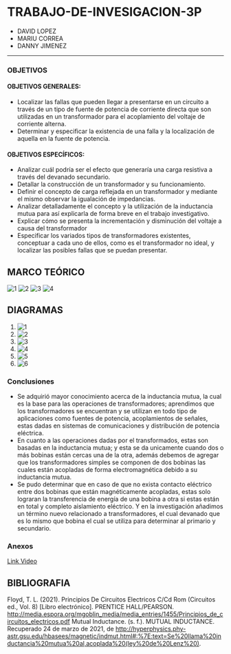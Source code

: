 # TRABAJO-DE-INVESIGACION-3P
- DAVID LOPEZ
- MARIU CORREA
- DANNY JIMENEZ



---------------------------------------------
### OBJETIVOS 

#### OBJETIVOS GENERALES:

-	Localizar las fallas que pueden llegar a presentarse en un circuito a través de un tipo de fuente de potencia de corriente directa que son utilizadas en un transformador para el acoplamiento del voltaje de corriente alterna.
-	Determinar y especificar la existencia de una falla y la localización de aquella en la fuente de potencia.

#### OBJETIVOS ESPECÍFICOS:

-	Analizar cuál podría ser el efecto que generaría una carga resistiva a través del devanado secundario.
-	Detallar la construcción de un transformador y su funcionamiento.
-	Definir el concepto de carga reflejada en un transformador y mediante el mismo observar la igualación de impedancias.
-	Analizar detalladamente el concepto y la utilización de la inductancia mutua para así explicarla de forma breve en el trabajo investigativo.
-	Explicar cómo se presenta la incrementación y disminución del voltaje a causa del transformador 
-	Especificar los variados tipos de transformadores existentes, conceptuar a cada uno de ellos, como es el transformador no ideal, y localizar las posibles fallas que se puedan presentar.


## MARCO TEÓRICO 

![1](https://user-images.githubusercontent.com/76136049/112404147-cf638900-8cdd-11eb-8c98-117b64244ddd.png)
![2](https://user-images.githubusercontent.com/76136049/112404152-d094b600-8cdd-11eb-8e9c-6ca658e75f64.png)
![3](https://user-images.githubusercontent.com/76136049/112404153-d094b600-8cdd-11eb-92d3-d9b3a2dfe0fd.png)
![4](https://user-images.githubusercontent.com/76136049/112404154-d094b600-8cdd-11eb-8bde-3087b650bb71.png)

## DIAGRAMAS
1. ![1](https://user-images.githubusercontent.com/76136049/112420867-f92ba880-8cfb-11eb-9089-e801a3f275ac.PNG)
2. ![2](https://user-images.githubusercontent.com/76136049/112420870-f9c43f00-8cfb-11eb-8b6e-db95b8121774.PNG)
3. ![3](https://user-images.githubusercontent.com/76136049/112420872-f9c43f00-8cfb-11eb-8b6c-48fcad599aa0.PNG)
4. ![4](https://user-images.githubusercontent.com/76136049/112420873-fa5cd580-8cfb-11eb-8092-201db3825674.PNG)
5. ![5](https://user-images.githubusercontent.com/76136049/112420874-fa5cd580-8cfb-11eb-90f8-21680e32c22a.PNG)
6. ![6](https://user-images.githubusercontent.com/76136049/112420875-fa5cd580-8cfb-11eb-9621-2d0da60727fb.PNG)


### Conclusiones

-	Se adquirió mayor conocimiento acerca de la inductancia mutua, la cual es la base para las operaciones de transformadores; aprendimos que los transformadores se encuentran y se utilizan en todo tipo de aplicaciones como fuentes de potencia, acoplamientos de señales, estas dadas en sistemas de comunicaciones y distribución de potencia eléctrica.
-	En cuanto a las operaciones dadas por el transformados, estas son basadas en la inductancia mutua; y esta se da unicamente cuando dos o más bobinas están cercas una de la otra, además debemos de agregar que los transformadores simples se componen de dos bobinas las cuales están acopladas de forma electromagnética debido a su inductancia mutua.
-	Se pudo determinar que en caso de que no exista contacto eléctrico entre dos bobinas que están magnéticamente acopladas, estas solo lograran la transferencia de energía de una bobina a otra si estas están en total y completo aislamiento eléctrico. Y en la investigación añadimos un término nuevo relacionado a transformadores, el cual devanado que es lo mismo que bobina el cual se utiliza para determinar al primario y secundario.

### **Anexos**

[Link Video](https://youtu.be/nOkSgx55jtY)

## BIBLIOGRAFIA
Floyd, T. L. (2021). Principios De Circuitos Electricos C/Cd Rom (Circuitos ed., Vol. 8) [Libro electrónico]. PRENTICE HALL/PEARSON. http://media.espora.org/mgoblin_media/media_entries/1455/Principios_de_circuitos_electricos.pdf
Mutual Inductance. (s. f.). MUTUAL INDUCTANCE. Recuperado 24 de marzo de 2021, de http://hyperphysics.phy-astr.gsu.edu/hbasees/magnetic/indmut.html#:%7E:text=Se%20llama%20inductancia%20mutua%20al,acoplada%20(ley%20de%20Lenz%20).
